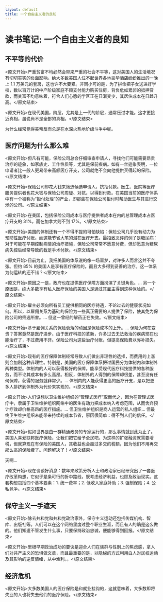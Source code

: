 ```yaml
---
layout: default
title: 一个自由主义者的良知
---
```


# 读书笔记: 一个自由主义者的良知


## 不平等的代价

<原文开始>严重贫富不均必然会带来严重的社会不平等，这对美国人的生活境况有切切实实的负面影响。绝大多数美国人住不起世界各地豪华酒店纷纷推出的一晚上 1.1 万美元的套房，这也许不大要紧。非同小可的是，为了拼命把子女送进好学校，数以百万计的中产阶级家庭不顾支付能力购买住房，背负危如累卵的抵押贷款，而贫富不均意味着，符合人们心愿的学区正在日渐变少，其居住成本在日趋升高。</原文结束>

<原文开始>在现代美国，阶层，尤其是上一代的阶层，通常压过才能，这才更接近真相，虽说尚不是全部的真相。</原文结束>

为什么经常觉得美帝反而总是在水深火热地阶级斗争中呢。



## 医疗问题为什么那么难

<原文开始>但凡有可能，保险公司总会仔细审查申请人，寻找他们可能需要昂贵治疗的迹象，如家族史、工作性质等，尤其是保前疾病。如有一丝迹象表明，一位申请者比一般人更易带来高额医疗开支，公司就绝不会向他提供买得起的保险。</原文结束>

<原文开始>保险公司却花大钱来筛选候选申请人，抗拒付款。医生、医院等医疗服务提供者也花大钱与保险公司周旋、对抗，以得到付款。在美国当前的医疗体系中有一个被称为“拒付处理”的产业，即那些在保险公司拒付时帮助医生与其进行交涉的公司。</原文结束>

<原文开始>在美国，包括保险公司成本与医疗提供者成本在内的总管理成本占医疗开支的 31%，而在加拿大则不到 17%。</原文结束>

<原文开始>美国的体制还有一个不得不提的可怕缺陷：保险公司几乎没有动力为预防性医疗付账，而这能节省大笔的潜在医疗开支。最招致恶评的例子是糖尿病：对于可能在早期控制病情的治疗措施，保险公司常常不愿意付费，但却愿意为糖尿病失控后经常导致的截足手术付款。</原文结束>

<原文开始>目前为止，我把美国的体系说的像一场噩梦，对许多人而言这并不夸张。但约 85% 的美国人是享有医疗保险的，而且大多得到妥善的治疗。这一体系为何运转的还不错？</原文结束>

<原文开始>原因之一是，政府也在提供医疗保障方面扮演了关键角色。... 另一个原因是，绝大多数享有私人医疗保险的美国人是通过其雇主得到这种保险的。</原文结束>

<原文开始>雇主必须向所有员工提供相同的医疗待遇，不论过去的健康状况如何。所以，以雇佣关系为基础的保险为一些真正需要的人提供了保险，使其免为保险公司的筛选所害。... 但这一曾经的解药正在失效。</原文结束>

<原文开始>基于雇佣关系的保险衰落的动因是保险成本的上升。... 保险为何在变贵？答案竟然是医疗进步。由于医疗科技的革新，许多过去无法救治的疾病现在也能治疗了，不过费用不菲。保险公司为这些治疗付账，但提高保险费以弥补损失。</原文结束>

<原文开始>现有的医疗保障体制经常导致人们做出非理性的选择，而费用的上涨则会加剧这种非理性。特别是，美国的医疗保障体系把过国民分为体制内和体制外两种类型。体制内的人可以获得极好的保障，能享受现代医疗科技提供的各种服务，而不论其成本有多么高昂。相反，体制外的人得到的保障却很差，甚至没有任何保障，获得的服务就非常少。... 体制内的人能获得更高的医疗开支，是以把更多人排挤到体制外为代价来实现的。</原文结束>

<原文开始>人们设想以卫生维护组织的“管理式医疗”取而代之，因为在管理式医疗中，隶属于卫生维护组织网络中的医生有动力把成本纳入考虑范围，从而舍弃预计疗效却价格高昂的医疗措施。... 但卫生维护组织是商人运营的私人组织... 但最终卫生维护组织未能带来持续的成本节省，原因很简单：得不到人们的信任。</原文结束>

<原文开始>假如世界是由一群精通政务的专家运行的，那么事情就到此为止了。美国人喜爱联邦医疗保险，让我们把它给予全民吧。为这样的扩张融资就需要增税，但就算现在有保险的美国人，其收益也会超过多交的税额，因为他们不用再交那么高的保险费了。问题解决了！</原文结束>

天啊...

<原文开始>现在谈谈好消息：数年来政策分析人士和政治家已经研究出了一套医疗改革构想，它似乎是条可行的折中路线，既考虑经济利益，也顾及政治现实。这套构想包括四个基本要素：1. 统一费率；2. 低收入家庭补助；3. 强制保险；4. 公私竞争。</原文结束>
## 保守主义一手遮天

<原文开始>除去共和党和共和党政治家外，保守主义运动还包括传媒机构、智库、出版社等。人们可以在这个网络里度过整个职业生涯，而且有人的确是这么做的。他们知道不管发生什么事，只要保持政治忠诚，便能够得到回报。</原文结束>

<原文开始>里根早期政治成功的要诀是迎合人们在族群与性别上的焦虑感，拿人们对共产主义的恐惧做文章，而且最重要的是，以隐秘的方式利用白人对民权运动及其影响的逆反情绪，从中渔利。。</原文结束>
## 经济危机

<原文开始>大多数美国人的医疗保险是和就业挂钩的，这就意味着，大多数即将失业的人也将失去他们的医疗保险。</原文结束>

